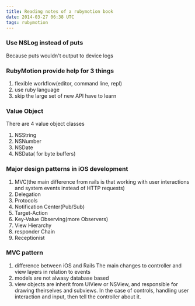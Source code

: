 ```yaml
---
title: Reading notes of a rubymotion book
date: 2014-03-27 06:38 UTC
tags: rubymotion
---
```

### Use NSLog instead of puts
Because puts wouldn't output to device logs

### RubyMotion provide help for 3 things
1. flexible workflow(editor, command line, repl)
1. use ruby language
1. skip the large set of new API have to learn

### Value Object
There are 4 value object classes
1. NSString
1. NSNumber
1. NSDate
1. NSData( for byte buffers)

### Major design patterns in iOS development
1. MVC(the main difference from rails is that working with user interactions
   and system events instead of HTTP requests)
1. Delegation
1. Protocols
1. Notification Center(Pub/Sub)
1. Target-Action
1. Key-Value Observing(more Observers)
1. View Hierarchy
1. responder Chain
1. Receptionist

### MVC pattern
1. difference between iOS and Rails
The main changes to controller and view layers in relation to events
1. models are not alwasy database based
1. view objects are inherit from UIView or NSView, and responsible for drawing
   theirselves and subviews. In the case of controls, handling user interaction
   and input, then tell the controller about it.


